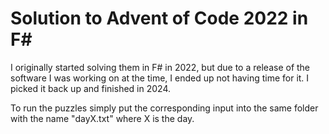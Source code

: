 # Solution to Advent of Code 2022 in F#
I originally started solving them in F# in 2022, but due to a release of the software I was working on at the time, I ended up not having time for it. I picked it back up and finished in 2024.

To run the puzzles simply put the corresponding input into the same folder with the name "dayX.txt" where X is the day.